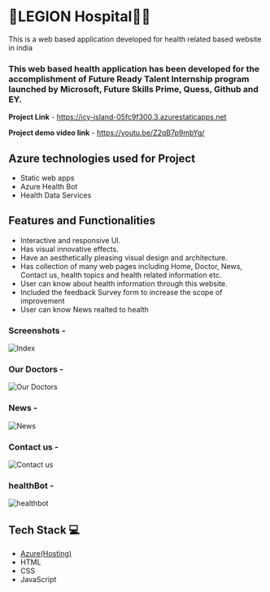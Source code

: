 
# 🏥LEGION Hospital👨‍⚕

This is a web based application developed for health related based website in india

### This web based health application has been developed for the accomplishment of Future Ready Talent Internship program launched by Microsoft, Future Skills Prime, Quess, Github and EY.


**Project Link** - https://icy-island-05fc9f300.3.azurestaticapps.net


**Project demo video link** - https://youtu.be/Z2qB7p9mbYg/

## Azure technologies used for Project

- Static web apps
- Azure Health Bot
- Health Data Services

## Features and Functionalities 

- Interactive and responsive UI.
- Has visual innovative effects.
- Have an aesthetically pleasing visual design and architecture.
- Has collection of many web pages including Home, Doctor, News, Contact us, health topics and health related information etc.
- User can know about health information through this website.
- Included the feedback Survey form to increase the scope of improvement
- User can know News realted to health  


### Screenshots -

![Index](https://github.com/BhanuPrakashCheruku/Legion_Hospital_Web/assets/127952255/060cfb3a-667b-43a2-9148-d8a5726676d1)


### Our Doctors -

![Our Doctors](https://github.com/BhanuPrakashCheruku/Legion_Hospital_Web/assets/127952255/62f3e1be-8d96-4fc7-87a4-e1d1414bda8b)


### News -

![News ](https://github.com/BhanuPrakashCheruku/Legion_Hospital_Web/assets/127952255/3283a499-56fe-4104-850e-b991a1b195e0)



### Contact us -

![Contact us](https://github.com/BhanuPrakashCheruku/Legion_Hospital_Web/assets/127952255/1b119082-ddb2-404d-8e4c-462a51452085)


### healthBot -

![healthbot](https://github.com/BhanuPrakashCheruku/Legion_Hospital_Web/assets/127952255/cba8404f-f07d-4c47-b695-6416b40f15eb)


## Tech Stack 💻

- [Azure(Hosting)](https://azure.microsoft.com/en-in/features/azure-portal/)
- HTML
- CSS
- JavaScript
